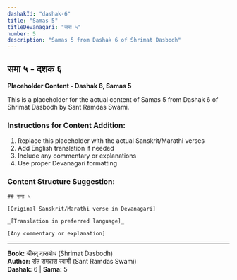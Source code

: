 ```yaml
---
dashakId: "dashak-6"
title: "Samas 5"
titleDevanagari: "समा ५"
number: 5
description: "Samas 5 from Dashak 6 of Shrimat Dasbodh"
---
```


## समा ५ - दशक ६

<!-- TODO: Add the actual Sanskrit/Marathi content here -->

**Placeholder Content - Dashak 6, Samas 5**

This is a placeholder for the actual content of Samas 5 from Dashak 6 of Shrimat Dasbodh by Sant Ramdas Swami.

### Instructions for Content Addition:
1. Replace this placeholder with the actual Sanskrit/Marathi verses
2. Add English translation if needed
3. Include any commentary or explanations
4. Use proper Devanagari formatting

### Content Structure Suggestion:
```
## समा ५

[Original Sanskrit/Marathi verse in Devanagari]

_[Translation in preferred language]_

[Any commentary or explanation]
```

---
**Book:** श्रीमद् दासबोध (Shrimat Dasbodh)  
**Author:** संत रामदास स्वामी (Sant Ramdas Swami)  
**Dashak:** 6 | **Sama:** 5

